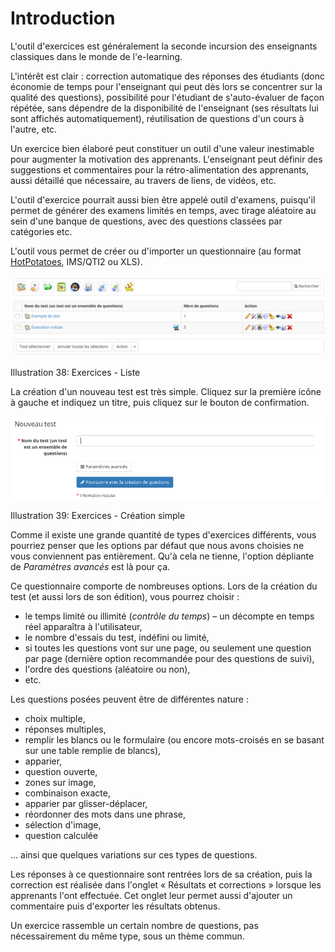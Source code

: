 # Introduction

L'outil d'exercices est généralement la seconde incursion des enseignants classiques dans le monde de l'e-learning.

L'intérêt est clair : correction automatique des réponses des étudiants \(donc économie de temps pour l'enseignant qui peut dès lors se concentrer sur la qualité des questions\), possibilité pour l'étudiant de s'auto-évaluer de façon répétée, sans dépendre de la disponibilité de l'enseignant \(ses résultats lui sont affichés automatiquement\), réutilisation de questions d'un cours à l'autre, etc.

Un exercice bien élaboré peut constituer un outil d'une valeur inestimable pour augmenter la motivation des apprenants. L'enseignant peut définir des suggestions et commentaires pour la rétro-alimentation des apprenants, aussi détaillé que nécessaire, au travers de liens, de vidéos, etc.

L'outil d'exercice pourrait aussi bien être appelé outil d'examens, puisqu'il permet de générer des examens limités en temps, avec tirage aléatoire au sein d'une banque de questions, avec des questions classées par catégories etc.

L'outil vous permet de créer ou d'importer un questionnaire \(au format [HotPotatoes](http://fr.wikipedia.org/wiki/Hot_Potatoes), IMS/QTI2 ou XLS\).

![](../../.gitbook/assets/quiz-list.png)

Illustration 38: Exercices - Liste

La création d'un nouveau test est très simple. Cliquez sur la première icône à gauche et indiquez un titre, puis cliquez sur le bouton de confirmation.

![](../../.gitbook/assets/quiz-formulaire-creation-simple.png)

Illustration 39: Exercices - Création simple

Comme il existe une grande quantité de types d'exercices différents, vous pourriez penser que les options par défaut que nous avons choisies ne vous conviennent pas entièrement. Qu'à cela ne tienne, l'option dépliante de _Paramètres avancés_ est là pour ça.

Ce questionnaire comporte de nombreuses options. Lors de la création du test \(et aussi lors de son édition\), vous pourrez choisir :

* le temps limité ou illimité \(_contrôle du temps_\) – un décompte en temps réel apparaîtra à l'utilisateur,
* le nombre d'essais du test, indéfini ou limité,
* si toutes les questions vont sur une page, ou seulement une question par page \(dernière option recommandée pour des questions de suivi\),
* l'ordre des questions \(aléatoire ou non\),
* etc.

Les questions posées peuvent être de différentes nature :

* choix multiple,
* réponses multiples,
* remplir les blancs ou le formulaire \(ou encore mots-croisés en se basant sur une table remplie de blancs\),
* apparier,
* question ouverte,
* zones sur image,
* combinaison exacte,
* apparier par glisser-déplacer,
* réordonner des mots dans une phrase,
* sélection d'image,
* question calculée

… ainsi que quelques variations sur ces types de questions.

Les réponses à ce questionnaire sont rentrées lors de sa création, puis la correction est réalisée dans l'onglet « Résultats et corrections » lorsque les apprenants l'ont effectuée. Cet onglet leur permet aussi d'ajouter un commentaire puis d'exporter les résultats obtenus.

Un exercice rassemble un certain nombre de questions, pas nécessairement du même type, sous un thème commun.

